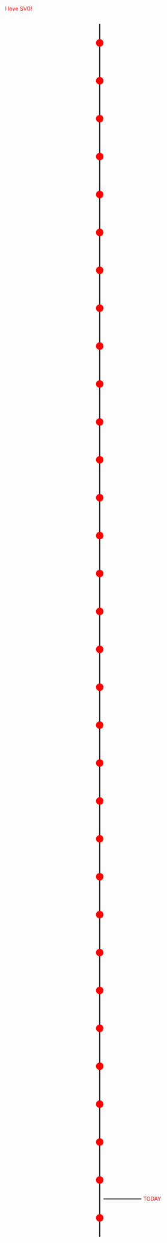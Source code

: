 
<svg viewBox="0 0 500 3300" style="margin-left:auto; margin-right:auto; display:block;">
  <line x1="250" y1="50" x2="250" y2="3250" style="stroke:black; stroke-width:3;" />
  <circle cx="250" cy="100" r="10" fill="red" />
  <circle cx="250" cy="200" r="10" fill="red" />
  <circle cx="250" cy="300" r="10" fill="red" />
  <circle cx="250" cy="400" r="10" fill="red" />
  <circle cx="250" cy="500" r="10" fill="red" />
  <circle cx="250" cy="600" r="10" fill="red" />
  <circle cx="250" cy="700" r="10" fill="red" />
  <circle cx="250" cy="800" r="10" fill="red" />
  <circle cx="250" cy="900" r="10" fill="red" />
  <circle cx="250" cy="1000" r="10" fill="red" />
  <circle cx="250" cy="1100" r="10" fill="red" />
  <circle cx="250" cy="1200" r="10" fill="red" />
  <circle cx="250" cy="1300" r="10" fill="red" />
  <circle cx="250" cy="1400" r="10" fill="red" />
  <circle cx="250" cy="1500" r="10" fill="red" />
  <circle cx="250" cy="1600" r="10" fill="red" />
  <circle cx="250" cy="1700" r="10" fill="red" />
  <circle cx="250" cy="1800" r="10" fill="red" />
  <circle cx="250" cy="1900" r="10" fill="red" />
  <circle cx="250" cy="2000" r="10" fill="red" />
  <circle cx="250" cy="2100" r="10" fill="red" />
  <circle cx="250" cy="2200" r="10" fill="red" />
  <circle cx="250" cy="2300" r="10" fill="red" />
  <circle cx="250" cy="2400" r="10" fill="red" />
  <circle cx="250" cy="2500" r="10" fill="red" />
  <circle cx="250" cy="2600" r="10" fill="red" />
  <circle cx="250" cy="2700" r="10" fill="red" />
  <circle cx="250" cy="2800" r="10" fill="red" />
  <circle cx="250" cy="2900" r="10" fill="red" />
  <circle cx="250" cy="3000" r="10" fill="red" />
  <circle cx="250" cy="3100" r="10" fill="red" />
  <line x1="260" y1="3150" x2="360" y2="3150" style="stroke:black; stroke-width:2;" /> <text x="365" y="3155" fill="red">TODAY</text>
  <circle cx="250" cy="3200" r="10" fill="red" />
  <a href="https://en.wikipedia.org/wiki/Scalable_Vector_Graphics"><text x="0" y="15" fill="red">I love SVG!</text></a>
</svg>
